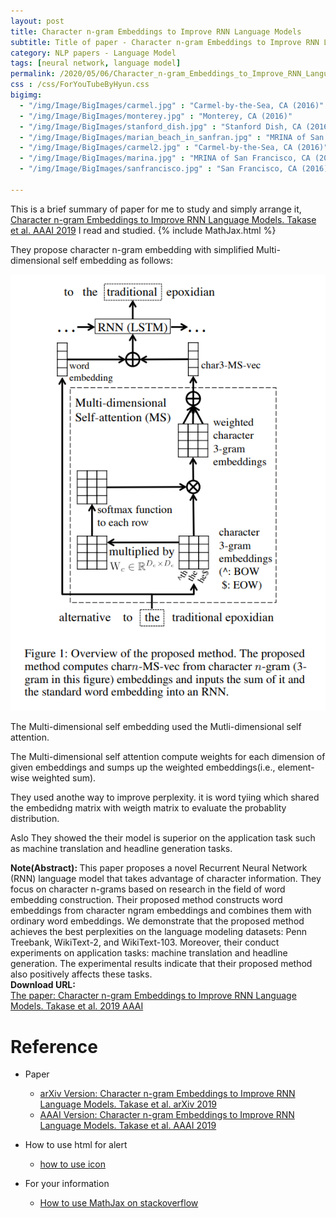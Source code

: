 ```yaml
---
layout: post
title: Character n-gram Embeddings to Improve RNN Language Models
subtitle: Title of paper - Character n-gram Embeddings to Improve RNN Language Models
category: NLP papers - Language Model
tags: [neural network, language model]
permalink: /2020/05/06/Character_n-gram_Embeddings_to_Improve_RNN_Language_Models/
css : /css/ForYouTubeByHyun.css
bigimg: 
  - "/img/Image/BigImages/carmel.jpg" : "Carmel-by-the-Sea, CA (2016)"
  - "/img/Image/BigImages/monterey.jpg" : "Monterey, CA (2016)"
  - "/img/Image/BigImages/stanford_dish.jpg" : "Stanford Dish, CA (2016)"
  - "/img/Image/BigImages/marian_beach_in_sanfran.jpg" : "MRINA of San Francisco, CA (2016)"
  - "/img/Image/BigImages/carmel2.jpg" : "Carmel-by-the-Sea, CA (2016)"
  - "/img/Image/BigImages/marina.jpg" : "MRINA of San Francisco, CA (2016)"
  - "/img/Image/BigImages/sanfrancisco.jpg" : "San Francisco, CA (2016)"
  
---
```


This is a brief summary of paper for me to study and simply arrange it, [Character n-gram Embeddings to Improve RNN Language Models. Takase et al. AAAI 2019](https://www.aaai.org/ojs/index.php/AAAI/article/view/4440) I read and studied. 
{% include MathJax.html %}


They propose character n-gram embedding with simplified Multi-dimensional self embedding as follows:

![Takase et al. 2019 AAAI](/img/Image/NaturalLanguageProcessing/NLPLabs/Paper_Investigation/Language_Model/2020-05-06-Character_n-gram_Embeddings_to_Improve_RNN_Language_Models/simplified_multi-dimensional_self_embedding.PNG)

The Multi-dimensional self embedding used the Mutli-dimensional self attention.

The Multi-dimensional self attention compute weights for each dimension of given embeddings and sumps up the weighted embeddings(i.e., element-wise weighted sum). 

They used anothe way to improve perplexity. it is word tyiing which shared the embedidng matrix with weigth matrix to evaluate the probablity distribution. 

Aslo They showed the their model is superior on the application task such as machine translation and headline generation tasks.

<div class="alert alert-info" role="alert"><i class="fa fa-info-circle"></i> <b>Note(Abstract): </b>
This paper proposes a novel Recurrent Neural Network (RNN) language model that takes advantage of character information. They focus on character n-grams based on research in the field of word embedding construction. Their proposed method constructs word embeddings from character ngram embeddings and combines them with ordinary word embeddings. We demonstrate that the proposed method achieves the best perplexities on the language modeling datasets: Penn Treebank, WikiText-2, and WikiText-103. Moreover, their conduct experiments on application tasks: machine translation and headline generation. The experimental results indicate that their proposed method also positively affects these tasks.
</div>
    
<div class="alert alert-success" role="alert"><i class="fa fa-paperclip fa-lg"></i> <b>Download URL: </b><br>
  <a href="https://www.aaai.org/ojs/index.php/AAAI/article/view/4440">The paper: Character n-gram Embeddings to Improve RNN Language Models. Takase et al. 2019 AAAI</a>
</div>

# Reference 

- Paper 
  - [arXiv Version: Character n-gram Embeddings to Improve RNN Language Models. Takase et al. arXiv 2019](https://arxiv.org/abs/1906.05506)
  - [AAAI  Version: Character n-gram Embeddings to Improve RNN Language Models. Takase et al. AAAI 2019](https://www.aaai.org/ojs/index.php/AAAI/article/view/4440)
  
- How to use html for alert
  - [how to use icon](http://idratherbewriting.com/documentation-theme-jekyll/mydoc_icons.html)
    
- For your information
  - [How to use MathJax on stackoverflow](https://math.meta.stackexchange.com/questions/5020/mathjax-basic-tutorial-and-quick-reference)




























